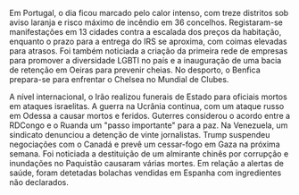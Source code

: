 Em Portugal, o dia ficou marcado pelo calor intenso, com treze distritos sob aviso laranja e risco máximo de incêndio em 36 concelhos. Registaram-se manifestações em 13 cidades contra a escalada dos preços da habitação, enquanto o prazo para a entrega do IRS se aproxima, com coimas elevadas para atrasos. Foi também noticiada a criação da primeira rede de empresas para promover a diversidade LGBTI no país e a inauguração de uma bacia de retenção em Oeiras para prevenir cheias. No desporto, o Benfica prepara-se para enfrentar o Chelsea no Mundial de Clubes.

A nível internacional, o Irão realizou funerais de Estado para oficiais mortos em ataques israelitas. A guerra na Ucrânia continua, com um ataque russo em Odessa a causar mortos e feridos. Guterres considerou o acordo entre a RDCongo e o Ruanda um "passo importante" para a paz. Na Venezuela, um sindicato denunciou a detenção de vinte jornalistas. Trump suspendeu negociações com o Canadá e prevê um cessar-fogo em Gaza na próxima semana. Foi noticiada a destituição de um almirante chinês por corrupção e inundações no Paquistão causaram várias mortes. Em relação a alertas de saúde, foram detetadas bolachas vendidas em Espanha com ingredientes não declarados.